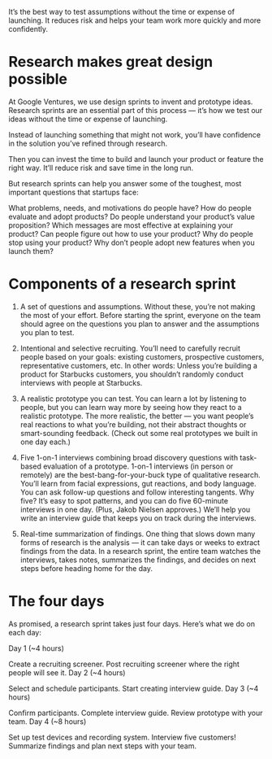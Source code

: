 
It’s the best way to test assumptions without the time or expense of launching. It reduces risk and helps your team work more quickly and more confidently.


Research makes great design possible
====================================

At Google Ventures, we use design sprints to invent and prototype ideas. Research sprints are an essential part of this process — it’s how we test our ideas without the time or expense of launching.


 Instead of launching something that might not work, you’ll have confidence in the solution you’ve refined through research.

Then you can invest the time to build and launch your product or feature the right way. It’ll reduce risk and save time in the long run.


 But research sprints can help you answer some of the toughest, most important questions that startups face:

What problems, needs, and motivations do people have?
How do people evaluate and adopt products?
Do people understand your product’s value proposition?
Which messages are most effective at explaining your product?
Can people figure out how to use your product?
Why do people stop using your product?
Why don’t people adopt new features when you launch them?


Components of a research sprint
===============================

1. A set of questions and assumptions. Without these, you’re not making the most of your effort. Before starting the sprint, everyone on the team should agree on the questions you plan to answer and the assumptions you plan to test.


2. Intentional and selective recruiting. You’ll need to carefully recruit people based on your goals: existing customers, prospective customers, representative customers, etc. In other words: Unless you’re building a product for Starbucks customers, you shouldn’t randomly conduct interviews with people at Starbucks.

3. A realistic prototype you can test. You can learn a lot by listening to people, but you can learn way more by seeing how they react to a realistic prototype. The more realistic, the better — you want people’s real reactions to what you’re building, not their abstract thoughts or smart-sounding feedback. (Check out some real prototypes we built in one day each.)


4. Five 1-on-1 interviews combining broad discovery questions with task-based evaluation of a prototype. 1-on-1 interviews (in person or remotely) are the best-bang-for-your-buck type of qualitative research. You’ll learn from facial expressions, gut reactions, and body language. You can ask follow-up questions and follow interesting tangents. Why five? It’s easy to spot patterns, and you can do five 60-minute interviews in one day. (Plus, Jakob Nielsen approves.) We’ll help you write an interview guide that keeps you on track during the interviews.


5. Real-time summarization of findings. One thing that slows down many forms of research is the analysis — it can take days or weeks to extract findings from the data. In a research sprint, the entire team watches the interviews, takes notes, summarizes the findings, and decides on next steps before heading home for the day.


The four days
=============

As promised, a research sprint takes just four days. Here’s what we do on each day:

Day 1 (~4 hours)

Create a recruiting screener.
Post recruiting screener where the right people will see it.
Day 2 (~4 hours)

Select and schedule participants.
Start creating interview guide.
Day 3 (~4 hours)

Confirm participants.
Complete interview guide.
Review prototype with your team.
Day 4 (~8 hours)

Set up test devices and recording system.
Interview five customers!
Summarize findings and plan next steps with your team.
